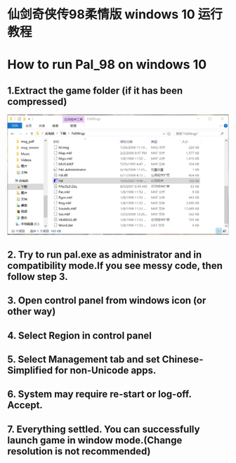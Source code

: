 # 仙剑奇侠传98柔情版 windows 10 运行教程 
# How to run Pal_98 on windows 10

## 1.Extract the game folder (if it has been compressed)
![alt tag](https://raw.githubusercontent.com/xinyzhang9/pal98/master/1.png)
## 2. Try to run pal.exe as administrator and in compatibility mode.If you see messy code, then follow step 3.


## 3. Open control panel from windows icon (or other way)

## 4. Select Region in control panel

## 5. Select Management tab and set Chinese-Simplified for non-Unicode apps.

## 6. System may require re-start or log-off. Accept.

## 7. Everything settled. You can successfully launch game in window mode.(Change resolution is not recommended)
